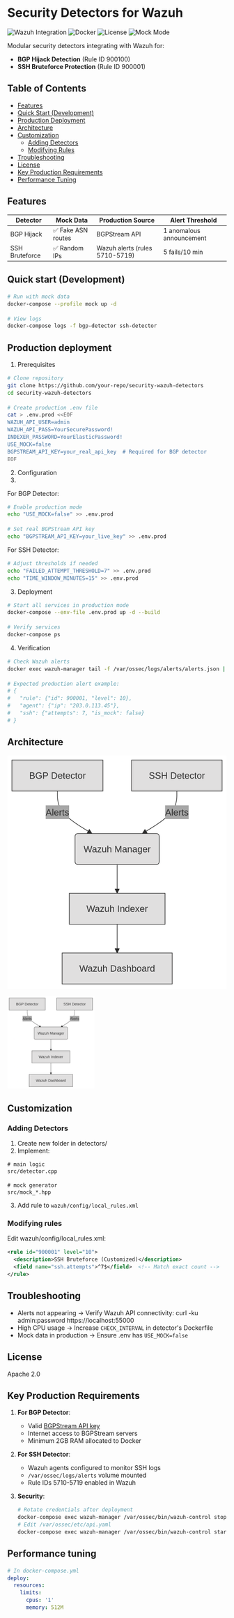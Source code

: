 # Security Detectors for Wazuh

![Wazuh Integration](https://img.shields.io/badge/Wazuh-4.7+-blue)
![Docker](https://img.shields.io/badge/Docker-Compose-ff69b4)
![License](https://img.shields.io/badge/License-Apache_2.0-green)
![Mock Mode](https://img.shields.io/badge/Mock-Enabled-blue)

Modular security detectors integrating with Wazuh for:
- **BGP Hijack Detection** (Rule ID 900100)
- **SSH Bruteforce Protection** (Rule ID 900001)

## Table of Contents

- [Features](#features)
- [Quick Start (Development)](#quick-start-development)
- [Production Deployment](#production-deployment)
- [Architecture](#architecture)
- [Customization](#customization)
  - [Adding Detectors](#adding-detectors)
  - [Modifying Rules](#modifying-rules)
- [Troubleshooting](#troubleshooting)
- [License](#license)
- [Key Production Requirements](#key-production-requirements)
- [Performance Tuning](#performance-tuning)

## Features

| Detector       | Mock Data         | Production Source              | Alert Threshold          |
|----------------|-------------------|--------------------------------|--------------------------|
| BGP Hijack     | ✅ Fake ASN routes | BGPStream API                  | 1 anomalous announcement |
| SSH Bruteforce | ✅ Random IPs      | Wazuh alerts (rules 5710-5719) | 5 fails/10 min           |

## Quick start (Development)

```bash
# Run with mock data
docker-compose --profile mock up -d

# View logs
docker-compose logs -f bgp-detector ssh-detector
```

## Production deployment

1. Prerequisites

```bash
# Clone repository
git clone https://github.com/your-repo/security-wazuh-detectors
cd security-wazuh-detectors

# Create production .env file
cat > .env.prod <<EOF
WAZUH_API_USER=admin
WAZUH_API_PASS=YourSecurePassword!
INDEXER_PASSWORD=YourElasticPassword!
USE_MOCK=false
BGPSTREAM_API_KEY=your_real_api_key  # Required for BGP detector
EOF
```

2. Configuration
3. 
For BGP Detector:

```bash
# Enable production mode
echo "USE_MOCK=false" >> .env.prod

# Set real BGPStream API key
echo "BGPSTREAM_API_KEY=your_live_key" >> .env.prod
```

For SSH Detector:

```bash
# Adjust thresholds if needed
echo "FAILED_ATTEMPT_THRESHOLD=7" >> .env.prod
echo "TIME_WINDOW_MINUTES=15" >> .env.prod
```

3. Deployment

```bash
# Start all services in production mode
docker-compose --env-file .env.prod up -d --build

# Verify services
docker-compose ps
```

4. Verification

```bash
# Check Wazuh alerts
docker exec wazuh-manager tail -f /var/ossec/logs/alerts/alerts.json | grep -E '900100|900001'

# Expected production alert example:
# {
#   "rule": {"id": 900001, "level": 10},
#   "agent": {"ip": "203.0.113.45"},
#   "ssh": {"attempts": 7, "is_mock": false}
# }
```

## Architecture

![Architecture](assets/architecture.png)

<img src="assets/architecture.png" width="200" />

## Customization

### Adding Detectors

1. Create new folder in detectors/
2. Implement:

```
# main logic
src/detector.cpp 

# mock generator
src/mock_*.hpp 
```

3. Add rule to `wazuh/config/local_rules.xml`

### Modifying rules

Edit wazuh/config/local_rules.xml:

```xml
<rule id="900001" level="10">
  <description>SSH Bruteforce (Customized)</description>
  <field name="ssh.attempts">^7$</field>  <!-- Match exact count -->
</rule>
```

## Troubleshooting

* Alerts not appearing -> Verify Wazuh API connectivity: curl -ku admin:password https://localhost:55000
* High CPU usage -> Increase `CHECK_INTERVAL` in detector's Dockerfile
* Mock data in production -> Ensure .env has `USE_MOCK=false`

## License

Apache 2.0

## Key Production Requirements

1. **For BGP Detector**:
   - Valid [BGPStream API key](https://bgpstream.caida.org/docs/api)
   - Internet access to BGPStream servers
   - Minimum 2GB RAM allocated to Docker

2. **For SSH Detector**:
   - Wazuh agents configured to monitor SSH logs
   - `/var/ossec/logs/alerts` volume mounted
   - Rule IDs 5710-5719 enabled in Wazuh

3. **Security**:
   ```bash
   # Rotate credentials after deployment
   docker-compose exec wazuh-manager /var/ossec/bin/wazuh-control stop
   # Edit /var/ossec/etc/api.yaml
   docker-compose exec wazuh-manager /var/ossec/bin/wazuh-control start
   ```
   
## Performance tuning

```yaml
# In docker-compose.yml
deploy:
  resources:
    limits:
      cpus: '1'
      memory: 512M
```
